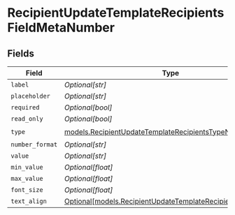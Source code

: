 # RecipientUpdateTemplateRecipientsFieldMetaNumber


## Fields

| Field                                                                                                                    | Type                                                                                                                     | Required                                                                                                                 | Description                                                                                                              |
| ------------------------------------------------------------------------------------------------------------------------ | ------------------------------------------------------------------------------------------------------------------------ | ------------------------------------------------------------------------------------------------------------------------ | ------------------------------------------------------------------------------------------------------------------------ |
| `label`                                                                                                                  | *Optional[str]*                                                                                                          | :heavy_minus_sign:                                                                                                       | N/A                                                                                                                      |
| `placeholder`                                                                                                            | *Optional[str]*                                                                                                          | :heavy_minus_sign:                                                                                                       | N/A                                                                                                                      |
| `required`                                                                                                               | *Optional[bool]*                                                                                                         | :heavy_minus_sign:                                                                                                       | N/A                                                                                                                      |
| `read_only`                                                                                                              | *Optional[bool]*                                                                                                         | :heavy_minus_sign:                                                                                                       | N/A                                                                                                                      |
| `type`                                                                                                                   | [models.RecipientUpdateTemplateRecipientsTypeNumber](../models/recipientupdatetemplaterecipientstypenumber.md)           | :heavy_check_mark:                                                                                                       | N/A                                                                                                                      |
| `number_format`                                                                                                          | *Optional[str]*                                                                                                          | :heavy_minus_sign:                                                                                                       | N/A                                                                                                                      |
| `value`                                                                                                                  | *Optional[str]*                                                                                                          | :heavy_minus_sign:                                                                                                       | N/A                                                                                                                      |
| `min_value`                                                                                                              | *Optional[float]*                                                                                                        | :heavy_minus_sign:                                                                                                       | N/A                                                                                                                      |
| `max_value`                                                                                                              | *Optional[float]*                                                                                                        | :heavy_minus_sign:                                                                                                       | N/A                                                                                                                      |
| `font_size`                                                                                                              | *Optional[float]*                                                                                                        | :heavy_minus_sign:                                                                                                       | N/A                                                                                                                      |
| `text_align`                                                                                                             | [Optional[models.RecipientUpdateTemplateRecipientsTextAlign6]](../models/recipientupdatetemplaterecipientstextalign6.md) | :heavy_minus_sign:                                                                                                       | N/A                                                                                                                      |